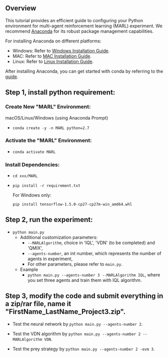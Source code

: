 ## Overview
This tutorial provides an efficient guide to configuring your Python environment for multi-agent reinforcement learning (MARL) experiment. We recommend [Anaconda](https://www.anaconda.com/) for its robust package management capabilities.

For installing Anaconda on different platforms:
- Windows: Refer to [Windows Installation Guide](https://docs.anaconda.com/free/anaconda/install/windows/).
- MAC: Refer to [MAC Installation Guide](https://docs.anaconda.com/free/anaconda/install/mac-os/).
- Linux: Refer to [Linux Installation Guide](https://docs.anaconda.com/free/anaconda/install/linux/).

After installing Anaconda, you can get started with conda by referring to the [guide](https://docs.conda.io/projects/conda/en/latest/user-guide/getting-started.html#starting-conda).

## Step 1, install python requirement:
### Create New "MARL" Environment:
macOS/Linux/Windows (using Anaconda Prompt)
- ``conda create -y -n MARL python=2.7``
### Activate the "MARL" Environment:
- ``conda activate MARL``
### Install Dependencies:
- ``cd xxx/MARL``
- ``pip install -r requirement.txt``

    For Windows only:
    
     ``pip install tensorflow-1.5.0-cp27-cp27m-win_amd64.whl``

## Step 2, run the experiment:
- ``python main.py``
    - Additional customization parameters:
        - ``--MARLAlgorithm``, choice in 'IQL', 'VDN' (to be completed) and 'QMIX',
        - ``--agents-number``, an int number, which represents the number of agents in experiment,
        - For other parameters, please refer to ``main.py``.
    - Example
        - ``python main.py --agents-number 3 --MARLAlgorithm IQL``, where you set three agents and train them with IQL algorithm.
## Step 3, modify the code and submit everything in a zip/rar file, name it "FirstName_LastName_Project3.zip".
- Test the neural network by ``python main.py --agents-number 2``.

- Test the VDN algorithm by ``python main.py --agents-number 2 --MARLAlgorithm VDN``.

- Test the prey strategy by ``python main.py --agents-number 2 -evm 3``.
